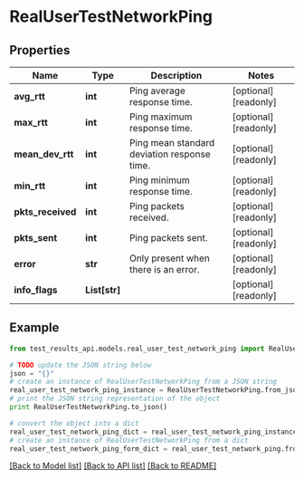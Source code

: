 # RealUserTestNetworkPing


## Properties
Name | Type | Description | Notes
------------ | ------------- | ------------- | -------------
**avg_rtt** | **int** | Ping average response time. | [optional] [readonly] 
**max_rtt** | **int** | Ping maximum response time. | [optional] [readonly] 
**mean_dev_rtt** | **int** | Ping mean standard deviation response time. | [optional] [readonly] 
**min_rtt** | **int** | Ping minimum response time. | [optional] [readonly] 
**pkts_received** | **int** | Ping packets received. | [optional] [readonly] 
**pkts_sent** | **int** | Ping packets sent. | [optional] [readonly] 
**error** | **str** | Only present when there is an error. | [optional] [readonly] 
**info_flags** | **List[str]** |  | [optional] [readonly] 

## Example

```python
from test_results_api.models.real_user_test_network_ping import RealUserTestNetworkPing

# TODO update the JSON string below
json = "{}"
# create an instance of RealUserTestNetworkPing from a JSON string
real_user_test_network_ping_instance = RealUserTestNetworkPing.from_json(json)
# print the JSON string representation of the object
print RealUserTestNetworkPing.to_json()

# convert the object into a dict
real_user_test_network_ping_dict = real_user_test_network_ping_instance.to_dict()
# create an instance of RealUserTestNetworkPing from a dict
real_user_test_network_ping_form_dict = real_user_test_network_ping.from_dict(real_user_test_network_ping_dict)
```
[[Back to Model list]](../README.md#documentation-for-models) [[Back to API list]](../README.md#documentation-for-api-endpoints) [[Back to README]](../README.md)


